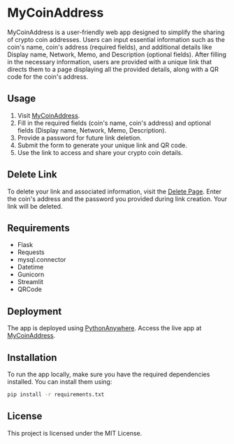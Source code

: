 # MyCoinAddress

MyCoinAddress is a user-friendly web app designed to simplify the sharing of crypto coin addresses. Users can input essential information such as the coin's name, coin's address (required fields), and additional details like Display name, Network, Memo, and Description (optional fields). After filling in the necessary information, users are provided with a unique link that directs them to a page displaying all the provided details, along with a QR code for the coin's address.

## Usage

1. Visit [MyCoinAddress](https://maegox.pythonanywhere.com/).
2. Fill in the required fields (coin's name, coin's address) and optional fields (Display name, Network, Memo, Description).
3. Provide a password for future link deletion.
4. Submit the form to generate your unique link and QR code.
5. Use the link to access and share your crypto coin details.

## Delete Link

To delete your link and associated information, visit the [Delete Page](https://maegox.pythonanywhere.com/delete). Enter the coin's address and the password you provided during link creation. Your link will be deleted.

## Requirements

- Flask
- Requests
- mysql.connector
- Datetime
- Gunicorn
- Streamlit
- QRCode

## Deployment

The app is deployed using [PythonAnywhere](https://www.pythonanywhere.com/). Access the live app at [MyCoinAddress](https://maegox.pythonanywhere.com/).

## Installation

To run the app locally, make sure you have the required dependencies installed. You can install them using:

```bash
pip install -r requirements.txt
```

## License
This project is licensed under the MIT License.
